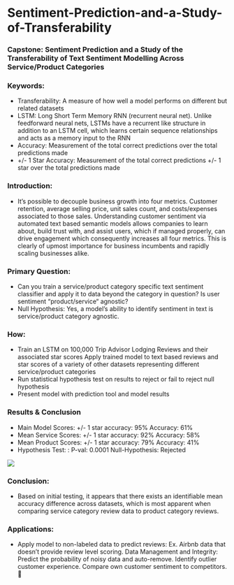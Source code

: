 # Sentiment-Prediction-and-a-Study-of-Transferability

### Capstone: Sentiment Prediction and a Study of the Transferability of Text Sentiment Modelling 		    Across Service/Product Categories

### Keywords:
- Transferability: A measure of how well a model performs on different but related datasets
- LSTM: Long Short Term Memory RNN (recurrent neural net). Unlike feedforward neural nets, LSTMs have a recurrent like structure in addition to an LSTM cell, which learns certain sequence relationships and acts as a memory input to the RNN
- Accuracy: Measurement of the total correct predictions over the total predictions made
- +/- 1 Star Accuracy: Measurement of the total correct predictions +/- 1 star over the total predictions made

### Introduction: 
- It’s possible to decouple business growth into four metrics. Customer retention, average selling price, unit sales count, and costs/expenses associated to those sales. 
Understanding customer sentiment via automated text based semantic models allows companies to learn about, build trust with, and assist users, which if managed properly, can drive engagement which consequently increases all four metrics. This is clearly of upmost importance for business incumbents and rapidly scaling businesses alike.

### Primary Question: 
- Can you train a service/product category specific text sentiment classifier and apply it to data beyond the category in question? Is user sentiment “product/service“ agnostic? 
- Null Hypothesis: Yes, a model’s ability to identify sentiment in text is service/product category agnostic.

### How:
- Train an LSTM on 100,000 Trip Advisor Lodging Reviews and their associated star scores
Apply trained model to text based reviews and star scores of a variety of other datasets representing different service/product categories
- Run statistical hypothesis test on results to reject or fail to reject null hypothesis
- Present model with prediction tool and model results

### Results & Conclusion
- Main Model Scores: 			+/- 1 star accuracy: 95%		Accuracy: 61%
- Mean Service Scores: 		+/- 1 star accuracy: 92%		Accuracy: 58%
- Mean Product Scores: 		+/- 1 star accuracy: 79%		Accuracy: 41%
- Hypothesis Test: : 			P-val: 0.0001					Null-Hypothesis: Rejected

![]("/home/ubuntu/Notebooks/capstone2/data/final_img.png")




### Conclusion: 
- Based on initial testing, it appears that there exists an identifiable mean accuracy difference across datasets, which is most apparent when comparing service category review data to product category reviews.

### Applications: 
- Apply model to non-labeled data to predict reviews: Ex. Airbnb data that doesn’t provide review level scoring. Data Management and Integrity: Predict the probability of noisy data and auto-remove. Identify outlier customer experience. Compare own customer sentiment to competitors. 